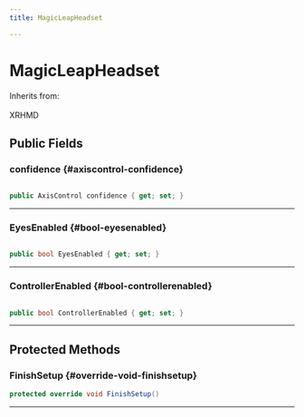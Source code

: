 ```yaml
---
title: MagicLeapHeadset

---
```


# MagicLeapHeadset







Inherits from: <br></br>XRHMD




## Public Fields

### confidence {#axiscontrol-confidence}

```csharp

public AxisControl confidence { get; set; }

```






-----------

### EyesEnabled {#bool-eyesenabled}

```csharp

public bool EyesEnabled { get; set; }

```






-----------

### ControllerEnabled {#bool-controllerenabled}

```csharp

public bool ControllerEnabled { get; set; }

```






-----------

## Protected Methods

### FinishSetup {#override-void-finishsetup}

```csharp
protected override void FinishSetup()
```






-----------


